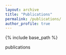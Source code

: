 ```yaml
---
layout: archive
title: "Publications"
permalink: /publications/
author_profile: true
---
```


{% include base_path %}

publications

